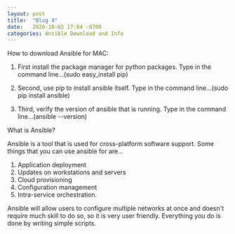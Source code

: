 ```yaml
---
layout: post
title:  "Blog 4"
date:   2020-10-02 17:04 -0700
categories: Ansible Download and Info
---
```


How to download Ansible for MAC:

1. First install the package manager for python packages.
Type in the command line...(sudo easy_install pip)

2. Second, use pip to install ansible itself.
Type in the command line...(sudo pip install ansible)

3. Third, verify the version of ansible that is running.
Type in the command line...(ansible --version)

What is Ansible?

Ansible is a tool that is used for cross-platform software support. Some things that you can use ansible for are...

1. Application deployment
2. Updates on workstations and servers
3. Cloud provisioning
4. Configuration management
5. Intra-service orchestration.

Ansible will allow users to configure multiple networks at once and doesn't require much skill to do so, so it is very user friendly. Everything you do is done by writing simple scripts. 